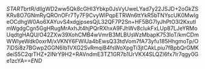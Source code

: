 $START$brtR/dllgWD2ww5Qk8cGHI3Ybkp0JsVyUweLYad7y22JSJD+2oGkZSKRv8O7GNmRyQROnOFr7Ty7F9CvyWlPqpETRWn6ttYkR5bTNYscUK0MwIgeOCdhgW0Ao6XAYuvS4xdgjpsesQjL32QF7P2Sn+HF5BG7lyJhPtO3l2KxutlmWgdgCgn5GgHRugMrAxhJt4hjPQrRXhxA9FJhWv8cIukFxLUp87LJeYRMoUqdtgHAQU/O42ZXw39XohCMB4wVmrB3MLBUsWzMbapK753loT/kmCDmWWlyeWdk0oxrM/xVKNY6FWiUa4bEwsQ33tdVom7fA73yfu185HhgmoTp/O7iDSi8z7BGwp2GGN6Ib1VXG2SvRmqiB4fsWoXpgTi3jtCAkLpiu7fBpbQrGMKdeiS5C2qrTHZ+2INrY9H2+RAVndmE3TZ1GR7b1UrVKX4SLQZl6fx7lr7qgy0Ge1zcYA==$END$